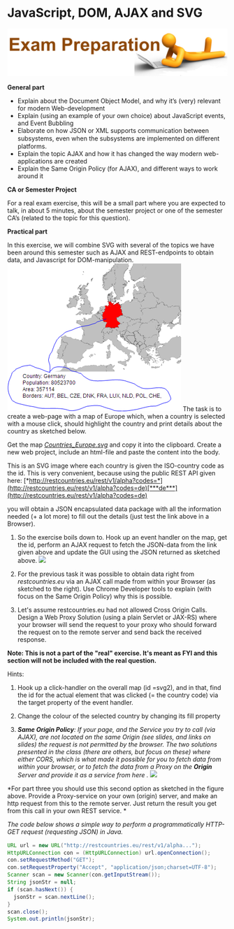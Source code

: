 # JavaScript, DOM, AJAX and SVG
![](../media/image4.png)

**General part**

- Explain about the Document Object Model, and why it’s (very) relevant for modern Web-development
- Explain (using an example of your own choice) about JavaScript events, and Event Bubbling
- Elaborate on how JSON or XML supports communication between subsystems, even when the subsystems are implemented on diﬀerent platforms.
- Explain the topic AJAX and how it has changed the way modern web-applications are created
- Explain the Same Origin Policy (for AJAX), and different ways to work around it

**CA or Semester Project**

For a real exam exercise, this will be a small part where you are
expected to talk, in about 5 minutes, about the semester project or one
of the semester CA’s (related to the topic for this question).

**Practical part**

In this exercise, we will combine SVG with several of the topics we have
been around this semester such as AJAX and REST-endpoints to obtain
data, and Javascript for
DOM-manipulation.![](../media/europe.png)
The task is to create a web-page with a map of Europe which, when a country is selected with a mouse click, should highlight the country and print details about the country as sketched below.

Get the map
[*Countries\_Europe.svg*](https://github.com/Cphdat3sem2017f/StartcodeExercises/blob/master/JS/Countries_Europe.svg)
and copy it into the clipboard. Create a new web project, include an
html-file and paste the content into the body.

This is an SVG image where each country is given the ISO-country code as
the id. This is very convenient, because using the public REST API given
here:
[*http://restcountries.eu/rest/v1/alpha?codes=*](http://restcountries.eu/rest/v1/alpha?codes=de)[***de***](http://restcountries.eu/rest/v1/alpha?codes=de)

you will obtain a JSON encapsulated data package with all the
information needed (+ a lot more) to fill out the details (just test the
link above in a Browser).

1.  So the exercise boils down to. Hook up an event handler on the map,
get the id, perform an AJAX request to fetch the JSON-data from the link given above and update the GUI using the JSON returned as
sketched above.
![](../media/image6.png)

1.  For the previous task it was possible to obtain data right from *restcountries.eu* via an AJAX call made from within your Browser (as sketched to the right). Use Chrome Developer tools to explain (with focus on the Same Origin Policy) why this is possible.

2.  Let's assume restcountries.eu had not allowed Cross Origin Calls.
 Design a Web Proxy Solution (using a plain Servlet or JAX-RS) where your browser will send the request to your proxy who should forward the request on to the remote server and send back the received response.

**Note: This is not a part of the "real" exercise. It's meant as FYI and
this section will not be included with the real question.**

Hints:
1)  Hook up a click-handler on the overall map (id =svg2), and in that, find the id for the actual element that was clicked (= the country code) via the target property of the event handler.

2) Change the colour of the selected country by changing its fill property

3) ***Same Origin Policy**: If your page, and the Service you try to call (via AJAX), are not located on the same Origin (see slides, and links on slides) the request is not permitted by the browser. The two solutions presented in the class (there are others, but focus on these) where
either CORS, which is what made it possible for you to fetch data from within your browser, or to fetch the data from a Proxy on the **Origin**
Server and provide it as a service from here .*
![](../media/image7.png)

*For part three you should use this second option as sketched in the
figure above. Provide a Proxy-service on your own (origin) server, and
make an http request from this to the remote server. Just return the
result you get from this call in your own REST service. *

*The code below shows a simple way to perform a programmatically
HTTP-GET request (requesting JSON) in Java.*
```java
URL url = new URL("http://restcountries.eu/rest/v1/alpha...");
HttpURLConnection con = (HttpURLConnection) url.openConnection();
con.setRequestMethod("GET");
con.setRequestProperty("Accept", "application/json;charset=UTF-8");
Scanner scan = new Scanner(con.getInputStream());
String jsonStr = null;
if (scan.hasNext()) {
  jsonStr = scan.nextLine();
}
scan.close();
System.out.println(jsonStr);
```
